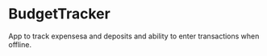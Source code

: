 # BudgetTracker
App to track expensesa and deposits and ability to enter transactions when offline.
